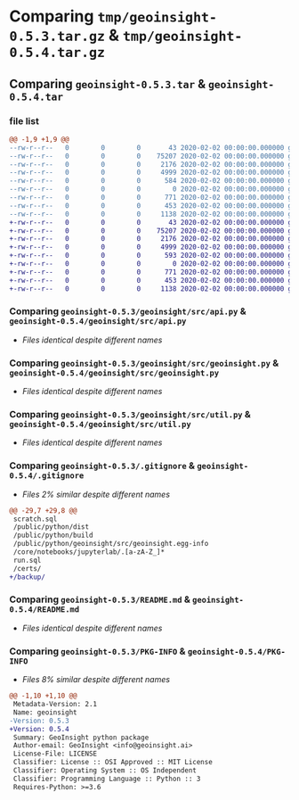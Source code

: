 # Comparing `tmp/geoinsight-0.5.3.tar.gz` & `tmp/geoinsight-0.5.4.tar.gz`

## Comparing `geoinsight-0.5.3.tar` & `geoinsight-0.5.4.tar`

### file list

```diff
@@ -1,9 +1,9 @@
--rw-r--r--   0        0        0       43 2020-02-02 00:00:00.000000 geoinsight-0.5.3/geoinsight/src/__init__.py
--rw-r--r--   0        0        0    75207 2020-02-02 00:00:00.000000 geoinsight-0.5.3/geoinsight/src/api.py
--rw-r--r--   0        0        0     2176 2020-02-02 00:00:00.000000 geoinsight-0.5.3/geoinsight/src/geoinsight.py
--rw-r--r--   0        0        0     4999 2020-02-02 00:00:00.000000 geoinsight-0.5.3/geoinsight/src/util.py
--rw-r--r--   0        0        0      584 2020-02-02 00:00:00.000000 geoinsight-0.5.3/.gitignore
--rw-r--r--   0        0        0        0 2020-02-02 00:00:00.000000 geoinsight-0.5.3/LICENSE
--rw-r--r--   0        0        0      771 2020-02-02 00:00:00.000000 geoinsight-0.5.3/README.md
--rw-r--r--   0        0        0      453 2020-02-02 00:00:00.000000 geoinsight-0.5.3/pyproject.toml
--rw-r--r--   0        0        0     1138 2020-02-02 00:00:00.000000 geoinsight-0.5.3/PKG-INFO
+-rw-r--r--   0        0        0       43 2020-02-02 00:00:00.000000 geoinsight-0.5.4/geoinsight/src/__init__.py
+-rw-r--r--   0        0        0    75207 2020-02-02 00:00:00.000000 geoinsight-0.5.4/geoinsight/src/api.py
+-rw-r--r--   0        0        0     2176 2020-02-02 00:00:00.000000 geoinsight-0.5.4/geoinsight/src/geoinsight.py
+-rw-r--r--   0        0        0     4999 2020-02-02 00:00:00.000000 geoinsight-0.5.4/geoinsight/src/util.py
+-rw-r--r--   0        0        0      593 2020-02-02 00:00:00.000000 geoinsight-0.5.4/.gitignore
+-rw-r--r--   0        0        0        0 2020-02-02 00:00:00.000000 geoinsight-0.5.4/LICENSE
+-rw-r--r--   0        0        0      771 2020-02-02 00:00:00.000000 geoinsight-0.5.4/README.md
+-rw-r--r--   0        0        0      453 2020-02-02 00:00:00.000000 geoinsight-0.5.4/pyproject.toml
+-rw-r--r--   0        0        0     1138 2020-02-02 00:00:00.000000 geoinsight-0.5.4/PKG-INFO
```

### Comparing `geoinsight-0.5.3/geoinsight/src/api.py` & `geoinsight-0.5.4/geoinsight/src/api.py`

 * *Files identical despite different names*

### Comparing `geoinsight-0.5.3/geoinsight/src/geoinsight.py` & `geoinsight-0.5.4/geoinsight/src/geoinsight.py`

 * *Files identical despite different names*

### Comparing `geoinsight-0.5.3/geoinsight/src/util.py` & `geoinsight-0.5.4/geoinsight/src/util.py`

 * *Files identical despite different names*

### Comparing `geoinsight-0.5.3/.gitignore` & `geoinsight-0.5.4/.gitignore`

 * *Files 2% similar despite different names*

```diff
@@ -29,7 +29,8 @@
 scratch.sql
 /public/python/dist
 /public/python/build
 /public/python/geoinsight/src/geoinsight.egg-info
 /core/notebooks/jupyterlab/.[a-zA-Z_]*
 run.sql
 /certs/
+/backup/
```

### Comparing `geoinsight-0.5.3/README.md` & `geoinsight-0.5.4/README.md`

 * *Files identical despite different names*

### Comparing `geoinsight-0.5.3/PKG-INFO` & `geoinsight-0.5.4/PKG-INFO`

 * *Files 8% similar despite different names*

```diff
@@ -1,10 +1,10 @@
 Metadata-Version: 2.1
 Name: geoinsight
-Version: 0.5.3
+Version: 0.5.4
 Summary: GeoInsight python package
 Author-email: GeoInsight <info@geoinsight.ai>
 License-File: LICENSE
 Classifier: License :: OSI Approved :: MIT License
 Classifier: Operating System :: OS Independent
 Classifier: Programming Language :: Python :: 3
 Requires-Python: >=3.6
```

